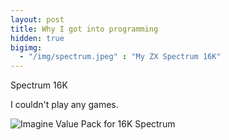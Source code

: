 ```yaml
---
layout: post
title: Why I got into programming
hidden: true
bigimg: 
  - "/img/spectrum.jpeg" : "My ZX Spectrum 16K"
---
```


Spectrum 16K

I couldn't play any games.

![Imagine Value Pack for 16K Spectrum](//farm4.static.flickr.com/3762/10494593714_296e568505_b.jpg)
